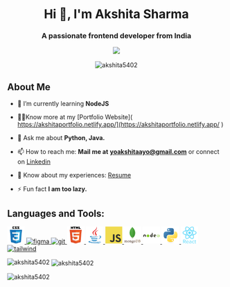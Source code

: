 <h1 align="center">Hi 👋, I'm Akshita Sharma</h1>
<h3 align="center">A passionate frontend developer from India</h3>

<div id="header" align="center">
  <img src="https://media.tenor.com/PX1doq1mxnYAAAAC/girl-hacker.gif" width="100"/>
</div>
<p align="center"> <img src="https://komarev.com/ghpvc/?username=akshita5402&label=Profile%20views&color=0e75b6&style=flat" alt="akshita5402" /> </p>

## About Me

- 🌱 I’m currently learning **NodeJS**

- 👨‍💻Know more at my [Portfolio Website]( https://akshitaportfolio.netlify.app/](https://akshitaportfolio.netlify.app/ )

- 💬 Ask me about **Python, Java.**

- 📫 How to reach me: **Mail me at** **yoakshitaayo@gmail.com** or connect on [Linkedin](https://www.linkedin.com/in/akshita-sharma-55b480210/) 
  
- 📄 Know about my experiences: [Resume](https://drive.google.com/file/d/1Bs1mLKpo4T6xsCArznRnph_5oKAgLrKY/view?usp=sharing)

- ⚡ Fun fact **I am too lazy.**


## Languages and Tools:
<p align="left"> <a href="https://www.w3schools.com/css/" target="_blank" rel="noreferrer"> <img src="https://raw.githubusercontent.com/devicons/devicon/master/icons/css3/css3-original-wordmark.svg" alt="css3" width="40" height="40"/> </a> <a href="https://www.figma.com/" target="_blank" rel="noreferrer"> <img src="https://www.vectorlogo.zone/logos/figma/figma-icon.svg" alt="figma" width="40" height="40"/> </a> <a href="https://git-scm.com/" target="_blank" rel="noreferrer"> <img src="https://www.vectorlogo.zone/logos/git-scm/git-scm-icon.svg" alt="git" width="40" height="40"/> </a> <a href="https://www.w3.org/html/" target="_blank" rel="noreferrer"> <img src="https://raw.githubusercontent.com/devicons/devicon/master/icons/html5/html5-original-wordmark.svg" alt="html5" width="40" height="40"/> </a> <a href="https://www.java.com" target="_blank" rel="noreferrer"> <img src="https://raw.githubusercontent.com/devicons/devicon/master/icons/java/java-original.svg" alt="java" width="40" height="40"/> </a> <a href="https://developer.mozilla.org/en-US/docs/Web/JavaScript" target="_blank" rel="noreferrer"> <img src="https://raw.githubusercontent.com/devicons/devicon/master/icons/javascript/javascript-original.svg" alt="javascript" width="40" height="40"/> </a> <a href="https://www.mongodb.com/" target="_blank" rel="noreferrer"> <img src="https://raw.githubusercontent.com/devicons/devicon/master/icons/mongodb/mongodb-original-wordmark.svg" alt="mongodb" width="40" height="40"/> </a> <a href="https://nodejs.org" target="_blank" rel="noreferrer"> <img src="https://raw.githubusercontent.com/devicons/devicon/master/icons/nodejs/nodejs-original-wordmark.svg" alt="nodejs" width="40" height="40"/> </a> <a href="https://www.python.org" target="_blank" rel="noreferrer"> <img src="https://raw.githubusercontent.com/devicons/devicon/master/icons/python/python-original.svg" alt="python" width="40" height="40"/> </a> <a href="https://reactjs.org/" target="_blank" rel="noreferrer"> <img src="https://raw.githubusercontent.com/devicons/devicon/master/icons/react/react-original-wordmark.svg" alt="react" width="40" height="40"/> </a> <a href="https://tailwindcss.com/" target="_blank" rel="noreferrer"> <img src="https://www.vectorlogo.zone/logos/tailwindcss/tailwindcss-icon.svg" alt="tailwind" width="40" height="40"/> </a> </p>

<p><img align="left" src="https://github-readme-stats.vercel.app/api/top-langs?username=akshita5402&show_icons=true&locale=en&layout=compact" alt="akshita5402" /></p>

<p>&nbsp;<img align="center" src="https://github-readme-stats.vercel.app/api?username=akshita5402&show_icons=true&locale=en" alt="akshita5402" /></p>

<p><img align="center" src="https://github-readme-streak-stats.herokuapp.com/?user=akshita5402&" alt="akshita5402" /></p>
